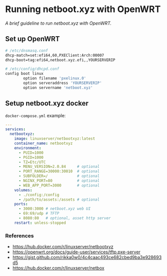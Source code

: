# Running netboot.xyz with OpenWRT
*A brief guideline to run netboot.xyz with OpenWRT.*

## Set up OpenWRT
```bash
# /etc/dnsmasq.conf
dhcp-match=set:efi64,60,PXEClient:Arch:00007
dhcp-boot=tag:efi64,netboot.xyz.efi,,YOURSERVERIP

# /etc/config/dhcpd.conf
config boot linux
        option filename 'pxelinux.0'
        option serveraddress 'YOURSERVERIP'
        option servername 'netboot.xyz'
```


## Setup netboot.xyz docker

`docker-compose.yml` example:
```yaml
---
services:
  netbootxyz:
    image: linuxserver/netbootxyz:latest
    container_name: netbootxyz
    environment:
      - PUID=1000
      - PGID=1000
      - TZ=Etc/UTC
      - MENU_VERSION=2.0.84     # optional
      - PORT_RANGE=30000:30010  # optional
      - SUBFOLDER=/             # optional
      - NGINX_PORT=80           # optional
      - WEB_APP_PORT=3000       # optional
    volumes:
      - ./config:/config
      - /path/to/assets:/assets # optional
    ports:
      - 3000:3000 # netboot.xyz web UI
      - 69:69/udp # TFTP
      - 8080:80   # optional, asset http server
    restart: unless-stopped
```



### References
* https://hub.docker.com/r/linuxserver/netbootxyz
* https://openwrt.org/docs/guide-user/services/tftp.pxe-server
* https://gist.github.com/rikka0w0/4c4caac493ce682cbed9ba3e928693d5
* https://hub.docker.com/r/linuxserver/netbox
